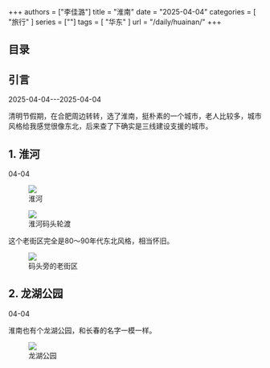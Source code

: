 +++
authors = ["李佳潞"]
title = "淮南"
date = "2025-04-04"
categories = [
    "旅行"
]
series = [""]
tags = [
    "华东"
]
url = "/daily/huainan/"
+++
<!DOCTYPE html>
<html lang="zh-CN">
<head>
    <meta charset="UTF-8">
    <meta name="viewport" content="width=device-width, initial-scale=1.0">
    <link rel="stylesheet" href="/assets/css/styles.css">
    <script src="/assets/js/toc.js"></script>    
</head>
<body>
    <article>
        <nav>
            <h2>目录</h2>
            <ul id="toc">
                <!-- 目录项会在这里动态生成 -->
            </ul>
        </nav>
        <section>
            <h2>引言</h2>
            <p>2025-04-04---2025-04-04</p>
            <p>         清明节假期，在合肥周边转转，选了淮南，挺朴素的一个城市，老人比较多，城市风格给我感觉很像东北，后来查了下确实是三线建设支援的城市。</p>
        </section>
        <section>
            <h2>1. 淮河</h2>
            <p>04-04 <i class="fas fa-cloud"></i></p>
            <div class="container">
                <div class="image">
                    <figure>
                        <a data-fancybox="gallery" href="/images/daily-travel/huainan1.png">
    <img src="/images/daily-travel/huainan1.png" loading="lazy">
</a>
                        <figcaption>淮河</figcaption>
                    </figure>
                </div>
            </div>
            <div class="container">
                <div class="image">
                    <figure>
                        <a data-fancybox="gallery" href="/images/daily-travel/huainan2.png">
    <img src="/images/daily-travel/huainan2.png" loading="lazy">
</a>
                        <figcaption>淮河码头轮渡</figcaption>
                    </figure>
                </div>
            </div>
            <p>         这个老街区完全是80～90年代东北风格，相当怀旧。</p>
            <div class="container">
                <div class="image">
                    <figure>
                        <a data-fancybox="gallery" href="/images/daily-travel/huainan4.png">
    <img src="/images/daily-travel/huainan4.png" loading="lazy">
</a>
                        <figcaption>码头旁的老街区</figcaption>
                    </figure>
                </div>
            </div>
        </section>
        <section>
            <h2>2. 龙湖公园</h2>
            <p>04-04 <i class="fas fa-cloud"></i></p>
            <p>淮南也有个龙湖公园，和长春的名字一模一样。</p>
            <div class="container">
                <div class="image">
                    <figure>
                        <a data-fancybox="gallery" href="/images/daily-travel/huainan3.png">
    <img src="/images/daily-travel/huainan3.png" loading="lazy">
</a>
                        <figcaption>龙湖公园</figcaption>
                    </figure>
                </div>
            </div>
        </section>
    </article>
</body>
</html>
